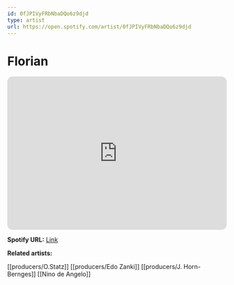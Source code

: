 ```yaml
---
id: 0fJPIVyFRbNbaDQo6z9djd
type: artist
url: https://open.spotify.com/artist/0fJPIVyFRbNbaDQo6z9djd
---
```

# Florian

<iframe style="border-radius:12px" src="https://open.spotify.com/embed/artist/0fJPIVyFRbNbaDQo6z9djd" width="100%" height="352" frameBorder="0" allowfullscreen="" allow="autoplay; clipboard-write; encrypted-media; fullscreen; picture-in-picture" loading="lazy"></iframe>

**Spotify URL:** [Link](https://open.spotify.com/artist/0fJPIVyFRbNbaDQo6z9djd)

**Related artists:**

[[producers/O.Statz]]
[[producers/Edo Zanki]]
[[producers/J. Horn-Bernges]]
[[Nino de Angelo]]
